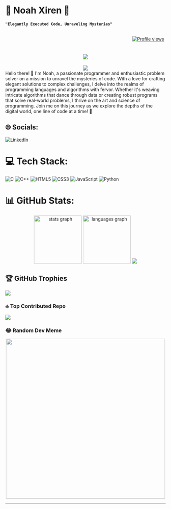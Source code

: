<!-- Repository Name -->
<h1>🌟 Noah Xiren 🌟</h1>

<!-- Short Description -->
**`"Elegantly Executed Code, Unraveling Mysteries"`**<br/><br/>

<div align="right">
  <a href="https://komarev.com/ghpvc/?username=NoahXiren&color=blue" target="_blank">
    <img src="https://komarev.com/ghpvc/?username=NoahXiren&color=blue" alt="Profile views" style="margin-right: 5px;">
  </a>
</div>






<h1 align="center">
    <img src="https://readme-typing-svg.herokuapp.com/?font=Righteous&size=35&center=true&vCenter=true&width=500&height=70&duration=4000&lines=Hi+There!+👋;+I'm+Noah+Xiren!;+Nice+to+meet+you🤗." />
</h1>

<div align="center">
 <img src="https://quotes-github-readme.vercel.app/api?type=horizontal&theme=tokyonight"/>
</div>
Hello there! 👋 I'm Noah, a passionate programmer and enthusiastic problem solver on a mission to unravel the mysteries of code. With a love for crafting elegant solutions to complex challenges, I delve into the realms of programming languages and algorithms with fervor. Whether it's weaving intricate algorithms that dance through data or creating robust programs that solve real-world problems, I thrive on the art and science of programming. Join me on this journey as we explore the depths of the digital world, one line of code at a time! 🚀<br>


## 🌐 Socials:
[![LinkedIn](https://img.shields.io/badge/LinkedIn-%230077B5.svg?logo=linkedin&logoColor=white)](https://linkedin.com/in/https://www.linkedin.com/in/noah-xiran-8445042ba/) 

# 💻 Tech Stack:
![C](https://img.shields.io/badge/c-%2300599C.svg?style=for-the-badge&logo=c&logoColor=white) ![C++](https://img.shields.io/badge/c++-%2300599C.svg?style=for-the-badge&logo=c%2B%2B&logoColor=white) ![HTML5](https://img.shields.io/badge/html5-%23E34F26.svg?style=for-the-badge&logo=html5&logoColor=white) ![CSS3](https://img.shields.io/badge/css3-%231572B6.svg?style=for-the-badge&logo=css3&logoColor=white) ![JavaScript](https://img.shields.io/badge/javascript-%23323330.svg?style=for-the-badge&logo=javascript&logoColor=%23F7DF1E) ![Python](https://img.shields.io/badge/python-3670A0?style=for-the-badge&logo=python&logoColor=ffdd54)


# 📊 GitHub Stats:
<div align= "center">
  <img src="https://github-readme-stats.vercel.app/api?username=NoahXiren&theme=midnight-purple&hide_border=false&include_all_commits=false&count_private=true"  height="150" alt="stats graph"  />
  <img src="https://github-readme-stats.vercel.app/api/top-langs/?username=NoahXiren&theme=midnight-purple&hide_border=false&include_all_commits=false&count_private=true&layout=compact"  height="150" alt="languages graph" />
  <img src="https://github-readme-streak-stats.herokuapp.com/?user=NoahXiren&theme=midnight-purple&hide_border=false" />
</div>


## 🏆 GitHub Trophies
![](https://github-profile-trophy.vercel.app/?username=NoahXiren&theme=tokyonight&no-frame=false&no-bg=false&margin-w=4)

### 🔝 Top Contributed Repo
<div>
  <img src="https://github-contributor-stats.vercel.app/api?username=NoahXiren&limit=5&theme=algolia&combine_all_yearly_contributions=true"/>
</div>


### 😂 Random Dev Meme
<div align="center">
    <img src='https://randommeme-five.vercel.app/' style="height: 500px;"/>
</div>

---


